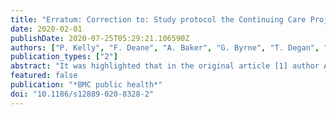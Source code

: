 ```yaml
---
title: "Erratum: Correction to: Study protocol the Continuing Care Project: a randomised controlled trial of a continuing care telephone intervention following residential substance dependence treatment (BMC public health (2020) 20 1 (107))"
date: 2020-02-01
publishDate: 2020-07-25T05:29:21.106590Z
authors: ["P. Kelly", "F. Deane", "A. Baker", "G. Byrne", "T. Degan", "B. Osborne", "C. Townsend", "J. McKay", "L. Robinson", "C. Oldmeadow", "K. Lawson", "A. Searles", "J. Lunn"]
publication_types: ["2"]
abstract: "It was highlighted that in the original article [1] author Amanda Baker was erroneously omitted from the authorship during the copy editing stage."
featured: false
publication: "*BMC public health*"
doi: "10.1186/s12889-020-8328-2"
---
```


